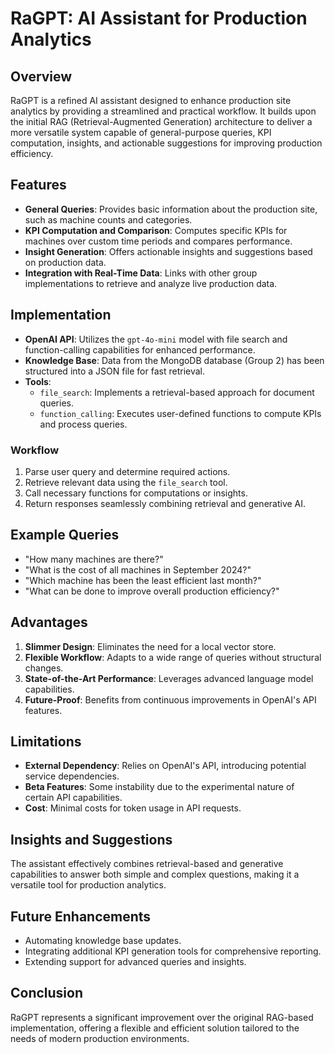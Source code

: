 # RaGPT: AI Assistant for Production Analytics

## Overview
RaGPT is a refined AI assistant designed to enhance production site analytics by providing a streamlined and practical workflow. It builds upon the initial RAG (Retrieval-Augmented Generation) architecture to deliver a more versatile system capable of general-purpose queries, KPI computation, insights, and actionable suggestions for improving production efficiency.

## Features
- **General Queries**: Provides basic information about the production site, such as machine counts and categories.
- **KPI Computation and Comparison**: Computes specific KPIs for machines over custom time periods and compares performance.
- **Insight Generation**: Offers actionable insights and suggestions based on production data.
- **Integration with Real-Time Data**: Links with other group implementations to retrieve and analyze live production data.

## Implementation
- **OpenAI API**: Utilizes the `gpt-4o-mini` model with file search and function-calling capabilities for enhanced performance.
- **Knowledge Base**: Data from the MongoDB database (Group 2) has been structured into a JSON file for fast retrieval.
- **Tools**:
  - `file_search`: Implements a retrieval-based approach for document queries.
  - `function_calling`: Executes user-defined functions to compute KPIs and process queries.

### Workflow
1. Parse user query and determine required actions.
2. Retrieve relevant data using the `file_search` tool.
3. Call necessary functions for computations or insights.
4. Return responses seamlessly combining retrieval and generative AI.

## Example Queries
- "How many machines are there?"
- "What is the cost of all machines in September 2024?"
- "Which machine has been the least efficient last month?"
- "What can be done to improve overall production efficiency?"

## Advantages
1. **Slimmer Design**: Eliminates the need for a local vector store.
2. **Flexible Workflow**: Adapts to a wide range of queries without structural changes.
3. **State-of-the-Art Performance**: Leverages advanced language model capabilities.
4. **Future-Proof**: Benefits from continuous improvements in OpenAI's API features.

## Limitations
- **External Dependency**: Relies on OpenAI's API, introducing potential service dependencies.
- **Beta Features**: Some instability due to the experimental nature of certain API capabilities.
- **Cost**: Minimal costs for token usage in API requests.

## Insights and Suggestions
The assistant effectively combines retrieval-based and generative capabilities to answer both simple and complex questions, making it a versatile tool for production analytics.

## Future Enhancements
- Automating knowledge base updates.
- Integrating additional KPI generation tools for comprehensive reporting.
- Extending support for advanced queries and insights.

## Conclusion
RaGPT represents a significant improvement over the original RAG-based implementation, offering a flexible and efficient solution tailored to the needs of modern production environments.
